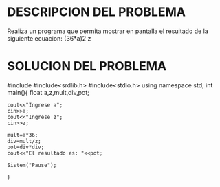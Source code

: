 # DESCRIPCION DEL PROBLEMA

 Realiza un programa que permita mostrar en pantalla el resultado de la siguiente ecuacion:
      (36*a)2
         z
         
# SOLUCION DEL PROBLEMA

 #include<iiostream>
 #include<srdlib.h>
 #include<stdio.h>
  using namespace std;
  int main(){
   float a,z,mult,div,pot;
    
    cout<<"Ingrese a";
    cin>>a;
    cout<<"Ingrese z";
    cin>>z;
    
    mult=a*36;
    div=mult/z;
    pot=div*div;
    cout<<"El resultado es: "<<pot;

    Sistem("Pause");
    
    }